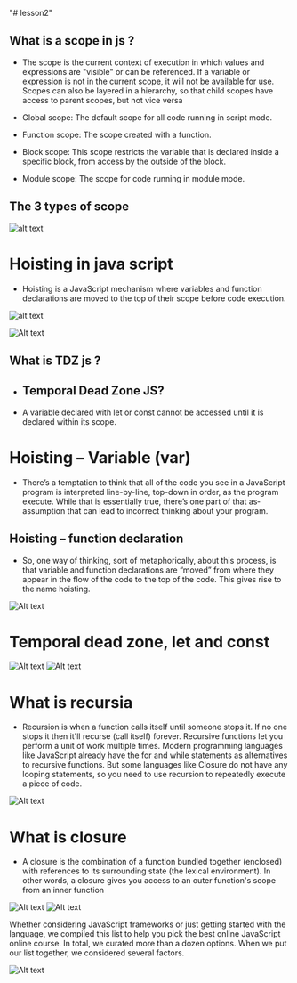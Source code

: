 "# lesson2" 

## What is a scope in js ?
 - The scope is the current context of execution in which values and expressions
are "visible" or can be referenced. If a variable or expression is not in the current
scope, it will not be available for use. Scopes can also be layered in a hierarchy, 
so that child scopes have access to parent scopes, but not vice versa

- Global scope: The default scope for all code running in script mode.
-  Function scope: The scope created with a function.
 - Block scope: This scope restricts the variable that is declared 
inside a specific block, from access by the outside of the block.
- Module scope: The scope for code running in module mode.

## The 3 types of scope
![alt text](Scope.png)

# Hoisting in java script

- Hoisting is a JavaScript mechanism where variables and function 
declarations are moved to the top of their scope before code 
execution.

![alt text](i.webp)

![Alt text](image.png)


## What is TDZ js ?
- ## Temporal Dead Zone JS?
- A variable declared
with let or const
cannot be accessed
until it is declared
within its scope.

# Hoisting – Variable (var)
- There’s a temptation to think that all of the code you see in a 
JavaScript
program is interpreted line-by-line, top-down in order, as the program
execute. While that is essentially true, there’s one part of that as‐
assumption that can lead to incorrect thinking about your program.

## Hoisting – function declaration
- So, one way of thinking, sort of metaphorically, about this process, is that variable and 
function
declarations are “moved” from where they appear in the flow of the code to the top of the 
code. This gives rise to the name hoisting.


 ![Alt text](image-1.png)

 # Temporal dead zone, let and const

 ![Alt text](image-2.png)
 ![Alt text](image-3.png)


 # What is recursia
 
 - Recursion is when a function calls itself until someone stops it. If no one stops it then it'll 
recurse (call itself) forever. Recursive functions let you perform a unit of work multiple times.
Modern programming languages like JavaScript already have the for and while statements as
alternatives to recursive functions. But some languages like Closure do not have any looping
statements, so you need to use recursion to repeatedly execute a piece of code.

![Alt text](image-4.png)

# What is closure
- A closure is the combination of a function bundled together (enclosed) with references to 
its surrounding state (the lexical environment). In other words, a closure gives you 
access to an outer function's scope from an inner function

![Alt text](image-5.png) ![Alt text](image-6.png)

Whether considering JavaScript frameworks or just getting started with the language, we compiled this list to help you pick the best online JavaScript online course. In total, we curated more than a dozen options. When we put our list together, we considered several factors.

![Alt text](image-8.png)
